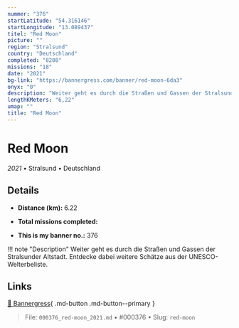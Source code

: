 ```yaml
---
nummer: "376"
startLatitude: "54.316146"
startLongitude: "13.089437"
titel: "Red Moon"
picture: ""
region: "Stralsund"
country: "Deutschland"
completed: "8208"
missions: "18"
date: "2021"
bg-link: "https://bannergress.com/banner/red-moon-6da3"
onyx: "0"
description: "Weiter geht es durch die Straßen und Gassen der Stralsunder Altstadt. Entdecke dabei weitere Schätze aus der UNESCO-Welterbeliste."
lengthKMeters: "6,22"
umap: ""
title: "Red Moon"
---
```

# Red Moon

*2021* • Stralsund • Deutschland



## Details
- **Distance (km):** 6.22

- **Total missions completed:** 
- **This is my banner no.:** 376


!!! note "Description"
    Weiter geht es durch die Straßen und Gassen der Stralsunder Altstadt. Entdecke dabei weitere Schätze aus der UNESCO-Welterbeliste.



## Links
[🔗 Bannergress](https://bannergress.com/banner/red-moon-6da3){ .md-button .md-button--primary }



> File: `000376_red-moon_2021.md` • #000376 • Slug: `red-moon`
